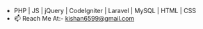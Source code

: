 - PHP | JS | jQuery | CodeIgniter | Laravel | MySQL | HTML | CSS
- 📫 Reach Me At:- kishan6599@gmail.com

